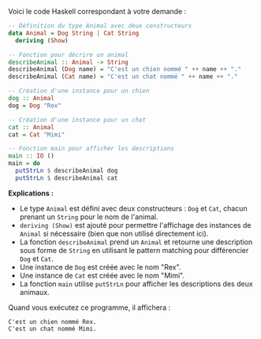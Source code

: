 Voici le code Haskell correspondant à votre demande :

```haskell
-- Définition du type Animal avec deux constructeurs
data Animal = Dog String | Cat String
  deriving (Show)

-- Fonction pour décrire un animal
describeAnimal :: Animal -> String
describeAnimal (Dog name) = "C'est un chien nommé " ++ name ++ "."
describeAnimal (Cat name) = "C'est un chat nommé " ++ name ++ "."

-- Création d'une instance pour un chien
dog :: Animal
dog = Dog "Rex"

-- Création d'une instance pour un chat
cat :: Animal
cat = Cat "Mimi"

-- Fonction main pour afficher les descriptions
main :: IO ()
main = do
  putStrLn $ describeAnimal dog
  putStrLn $ describeAnimal cat
```

**Explications :**
- Le type `Animal` est défini avec deux constructeurs : `Dog` et `Cat`, chacun prenant un `String` pour le nom de l'animal.
- `deriving (Show)` est ajouté pour permettre l'affichage des instances de `Animal` si nécessaire (bien que non utilisé directement ici).
- La fonction `describeAnimal` prend un `Animal` et retourne une description sous forme de `String` en utilisant le pattern matching pour différencier `Dog` et `Cat`.
- Une instance de `Dog` est créée avec le nom "Rex".
- Une instance de `Cat` est créée avec le nom "Mimi".
- La fonction `main` utilise `putStrLn` pour afficher les descriptions des deux animaux.

Quand vous exécutez ce programme, il affichera :
```
C'est un chien nommé Rex.
C'est un chat nommé Mimi.
```
